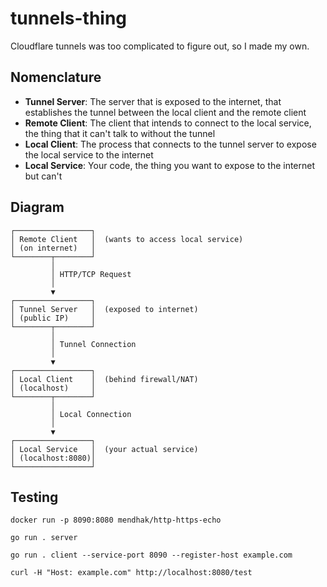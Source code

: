 # tunnels-thing

Cloudflare tunnels was too complicated to figure out, so I made my own.

## Nomenclature

- **Tunnel Server**: The server that is exposed to the internet, that establishes the tunnel between the local client and the remote client
- **Remote Client**: The client that intends to connect to the local service, the thing that it can't talk to without the tunnel
- **Local Client**: The process that connects to the tunnel server to expose the local service to the internet
- **Local Service**: Your code, the thing you want to expose to the internet but can't

## Diagram

```
┌─────────────────┐
│ Remote Client   │  (wants to access local service)
│ (on internet)   │
└────────┬────────┘
         │
         │ HTTP/TCP Request
         │
         ▼
┌─────────────────┐
│ Tunnel Server   │  (exposed to internet)
│ (public IP)     │
└────────┬────────┘
         │
         │ Tunnel Connection
         │
         ▼
┌─────────────────┐
│ Local Client    │  (behind firewall/NAT)
│ (localhost)     │
└────────┬────────┘
         │
         │ Local Connection
         │
         ▼
┌─────────────────┐
│ Local Service   │  (your actual service)
│ (localhost:8080)│
└─────────────────┘
```


## Testing

```
docker run -p 8090:8080 mendhak/http-https-echo
```

```
go run . server
```

```
go run . client --service-port 8090 --register-host example.com
```

```
curl -H "Host: example.com" http://localhost:8080/test
```
